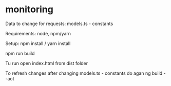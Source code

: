 # monitoring
Data to change for requests: models.ts - constants

Requirements:
node, npm/yarn

Setup:
npm install / yarn install


npm run build

Tu run
open index.html from dist folder

To refresh changes after changing models.ts - constants
do agan ng build --aot

